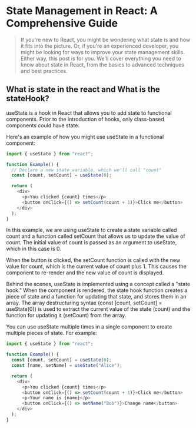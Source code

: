 # State Management in React: A Comprehensive Guide

> If you're new to React, you might be wondering what state is and how it fits into the picture. Or, if you're an experienced developer, you might be looking for ways to improve your state management skills. Either way, this post is for you. We'll cover everything you need to know about state in React, from the basics to advanced techniques and best practices.

## What is state in the react and What is the stateHook?

useState is a hook in React that allows you to add state to functional components. Prior to the introduction of hooks, only class-based components could have state.

Here's an example of how you might use useState in a functional component:

```js
import { useState } from "react";

function Example() {
  // Declare a new state variable, which we'll call "count"
  const [count, setCount] = useState(0);

  return (
    <div>
      <p>You clicked {count} times</p>
      <button onClick={() => setCount(count + 1)}>Click me</button>
    </div>
  );
}
```

In this example, we are using useState to create a state variable called count and a function called setCount that allows us to update the value of count. The initial value of count is passed as an argument to useState, which in this case is 0.

When the button is clicked, the setCount function is called with the new value for count, which is the current value of count plus 1. This causes the component to re-render and the new value of count is displayed.

Behind the scenes, useState is implemented using a concept called a "state hook." When the component is rendered, the state hook function creates a piece of state and a function for updating that state, and stores them in an array. The array destructuring syntax (const [count, setCount] = useState(0)) is used to extract the current value of the state (count) and the function for updating it (setCount) from the array.

You can use useState multiple times in a single component to create multiple pieces of state. For example:

```js
import { useState } from "react";

function Example() {
  const [count, setCount] = useState(0);
  const [name, setName] = useState("Alice");

  return (
    <div>
      <p>You clicked {count} times</p>
      <button onClick={() => setCount(count + 1)}>Click me</button>
      <p>Your name is {name}</p>
      <button onClick={() => setName("Bob")}>Change name</button>
    </div>
  );
}
```
